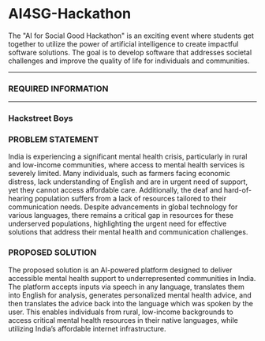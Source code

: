 # AI4SG-Hackathon
The "AI for Social Good Hackathon" is an exciting event where students get together to utilize the power of artificial intelligence to create impactful software solutions. The goal is to develop software that addresses societal challenges and improve the quality of life for individuals and communities.

-------------------------------------------------------------------------------------
### REQUIRED INFORMATION 
-------------------------------------------------------------------------------------

### Hackstreet Boys

### PROBLEM STATEMENT
India is experiencing a significant mental health crisis, particularly in rural and low-income communities, where access to mental health services is severely limited. Many individuals, such as farmers facing economic distress, lack understanding of English and are in urgent need of support, yet they cannot access affordable care. Additionally, the deaf and hard-of-hearing population suffers from a lack of resources tailored to their communication needs. Despite advancements in global technology for various languages, there remains a critical gap in resources for these underserved populations, highlighting the urgent need for effective solutions that address their mental health and communication challenges.

### PROPOSED SOLUTION
The proposed solution is an AI-powered platform designed to deliver accessible mental health support to underrepresented communities in India. The platform accepts inputs via speech in any language, translates them into English for analysis, generates personalized mental health advice, and then translates the advice back into the language which was spoken by the user. This enables individuals from rural, low-income backgrounds to access critical mental health resources in their native languages, while utilizing India’s affordable internet infrastructure.